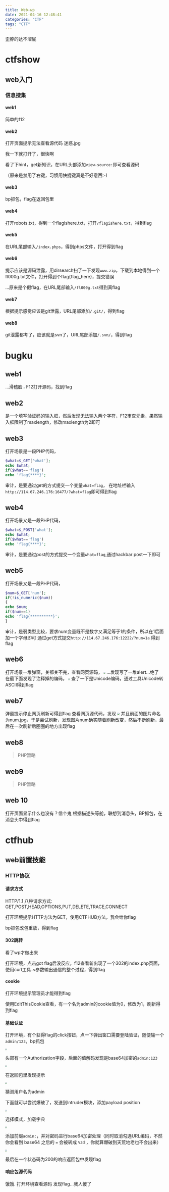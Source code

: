 ```yaml
---
title: Web-wp
date: 2021-04-16 12:48:41
categories: "CTF"
tags: "CTF"
---
```

歪脖的达不溜屁
<!--more-->

# ctfshow

## web入门

### 信息搜集

#### web1

简单的f12

#### web2

打开页面提示无法查看源代码 迷惑.jpg

我一下就打开了，很快啊

看了下hint，get新知识，在URL头部添加`view-source:`即可查看源码

（原来是禁用了右键，习惯用快捷键真是不好意西:-)

#### web3

bp抓包，flag在返回包里

#### web4

打开robots.txt，得到一个flagishere.txt，打开`/flagishere.txt`，得到flag

#### web5

在URL尾部输入`/index.phps`，得到phps文件，打开得到flag

#### web6

提示应该是源码泄露，用dirsearch扫了一下发现`www.zip`，下载到本地得到一个fl000g.txt文件，打开得到个flag{flag_here}，提交错误

...原来是个假flag，在URL尾部输入`/fl000g.txt`得到真flag

#### web7

根据提示感觉应该是git泄露，URL尾部添加`/.git/`，得到flag

#### web8

git泄露都考了，应该就是svn了，URL尾部添加`/.svn/`，得到flag

# bugku

## web1
...滑稽脸
<img src="https://z3.ax1x.com/2021/04/16/cf8LQK.jpg" style="zoom: 25%;" />
F12打开源码，找到flag

## web2
是一个填写验证码的输入框，然后发现无法输入两个字符，F12审查元素，果然输入框限制了maxlength，修改maxlength为2即可

## web3
打开场景是一段PHP代码，
```php
$what=$_GET['what'];
echo $what;
if($what=='flag')
echo 'flag{****}';
```
审计，是要通过get的方式提交一个变量`what=flag`，
在地址栏输入`http://114.67.246.176:16477/?what=flag`即可得到flag

## web4
打开场景又是一段PHP代码，
```php
$what=$_POST['what'];
echo $what;
if($what=='flag')
echo 'flag{****}';
```
审计，是要通过post的方式提交一个变量`what=flag`,通过hackbar post一下即可

## web5
打开场景又是一段PHP代码，
```php
$num=$_GET['num'];
if(!is_numeric($num))
{
echo $num;
if($num==1)
echo 'flag{**********}';
}
```
审计，是弱类型比较，要求num变量既不是数字又满足等于1的条件，所以在1后面加一个字母即可
通过get方式提交`http://114.67.246.176:12222/?num=1a`
得到flag

## web6
打开场景一堆弹窗，关都关不完，查看网页源码，
<img src="https://z3.ax1x.com/2021/04/13/cyMAh9.png" style="zoom:33%;" />
...发现写了一堆alert...绝了
在最下面发现了注释掉的编码，
<img src="https://z3.ax1x.com/2021/04/13/cyMunK.png" style="zoom: 33%;" />
查了一下是Unicode编码，通过工具Unicode转ASCII得到flag

## web7
弹窗提示停止网页刷新可得到flag
查看网页源代码，发现
<img src="https://z3.ax1x.com/2021/04/20/cH8KiT.jpg" style="zoom: 50%;" />
并且前面的图片命名为num.jpg，于是尝试刷新，发现图片num确实随着刷新改变，然后不断刷新，最后在一次刷新后圈圈的地方出现flag

## web8
> PHP暂略
## web9
> PHP暂略
## web 10
打开页面显示什么也没有？信个鬼
根据描述头等舱，联想到消息头，BP抓包，在消息头中得到flag

# ctfhub

## web前置技能

### HTTP协议

#### 请求方式

HTTP/1.1 八种请求方式: GET,POST,HEAD,OPTIONS,PUT,DELETE,TRACE,CONNECT

打开环境提示HTTP方法为GET，使用CTFHUB方法，我会给你flag

bp抓包改包重放，得到flag

#### 302跳转

看了wp才做出来

打开环境，点击got flag后没反应，f12查看新出现了一个302的index.php页面，使用curl工具`-v`参数输出通信的整个过程，得到flag

#### cookie

打开环境提示管理员才能得到flag

使用EditThisCookie查看，有一个名为admin的cookie值为0，修改为1，刷新得到flag

#### 基础认证

打开环境，有个获得flag的click按钮，点一下弹出窗口需要登陆验证，随便输一个`admin/123`，bp抓包

<img src="web-wp/1.jpg" style="zoom:33%;" />

头部有一个Authorization字段，后面的值解码发现是base64加密的`admin:123`

<img src="web-wp/2.jpg" style="zoom:33%;" />

在返回包里发现提示

<img src="web-wp/3.jpg" style="zoom:33%;" />

猜测用户名为admin

下面就可以尝试爆破了，发送到Intruder模块，添加payload position

<img src="web-wp/4.jpg" style="zoom:33%;" />

选择模式，加载字典

<img src="web-wp/5.jpg" style="zoom: 33%;" />

添加前缀`admin:`，并对密码进行base64加密处理（同时取消勾选URL编码，不然你会看到 base64 之后的 `=` 会被转成 `%3d` ，你就算爆破到天荒地老也不会出来）

<img src="web-wp/6.jpg" style="zoom:33%;" />

最后在一个状态码为200的响应返回包中发现flag

#### 响应包源代码

饿饿. 打开环境查看源码 发现flag...我人傻了
